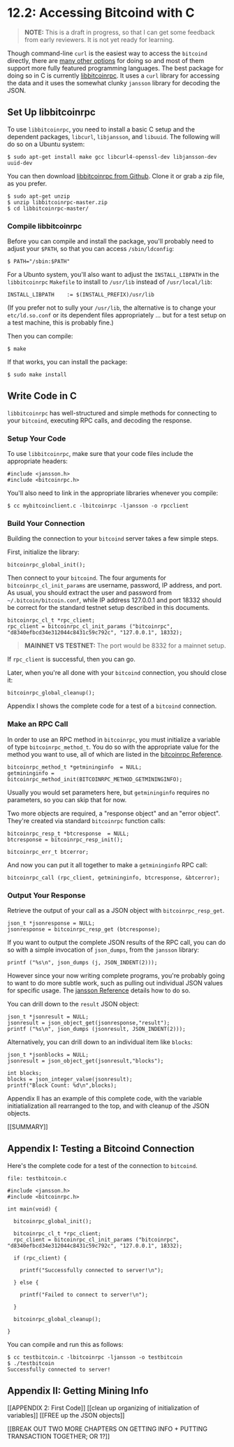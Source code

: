 # 12.2: Accessing Bitcoind with C

> **NOTE:** This is a draft in progress, so that I can get some feedback from early reviewers. It is not yet ready for learning.

Though command-line `curl` is the easiest way to access the `bitcoind` directly, there are [many other options](https://en.bitcoin.it/wiki/API_reference_(JSON-RPC)) for doing so and most of them support more fully featured programming languages. The best package for doing so in C is currently [libbitcoinrpc](https://github.com/gitmarek/libbitcoinrpc/blob/master/README.md). It uses a `curl` library for accessing the data and it uses the somewhat clunky `jansson` library for decoding the JSON. 

## Set Up libbitcoinrpc

To use `libbitcoinrpc`, you need to install a basic C setup and the dependent packages, `libcurl`, `libjansson`, and `libuuid`. The following will do so on a Ubuntu system:
```
$ sudo apt-get install make gcc libcurl4-openssl-dev libjansson-dev uuid-dev
```
You can then download [libbitcoinrpc from Github](https://github.com/gitmarek/libbitcoinrpc/blob/master/README.md). Clone it or grab a zip file, as you prefer.
```
$ sudo apt-get unzip
$ unzip libbitcoinrpc-master.zip 
$ cd libbitcoinrpc-master/
```

### Compile libbitcoinrpc

Before you can compile and install the package, you'll probably need to adjust your `$PATH`, so that you can access `/sbin/ldconfig`:
```
$ PATH="/sbin:$PATH"
```
For a Ubunto system, you'll also want to adjust the `INSTALL_LIBPATH` in the `libbitcoinrpc` `Makefile` to install to `/usr/lib` instead of `/usr/local/lib`:
```
INSTALL_LIBPATH    := $(INSTALL_PREFIX)/usr/lib
```
(If you prefer not to sully your `/usr/lib`, the alternative is to change your `etc/ld.so.conf` or its dependent files appropriately ... but for a test setup on a test machine, this is probably fine.)

Then you can compile:
```
$ make
```
If that works, you can install the package:
```
$ sudo make install
```

## Write Code in C

`libbitcoinrpc` has well-structured and simple methods for connecting to your `bitcoind`, executing RPC calls, and decoding the response.

### Setup Your Code

To use `libbitcoinrpc`, make sure that your code files include the appropriate headers:
```
#include <jansson.h>
#include <bitcoinrpc.h>
```
You'll also need to link in the appropriate libraries whenever you compile:
```
$ cc mybitcoinclient.c -lbitcoinrpc -ljansson -o rpcclient
```

### Build Your Connection

Building the connection to your `bitcoind` server takes a few simple steps.

First, initialize the library:
```
bitcoinrpc_global_init();
```
Then connect to your `bitcoind`. The four arguments for `bitcoinrpc_cl_init_params` are username, password, IP address, and port. As usual, you should extract the user and password from `~/.bitcoin/bitcoin.conf`, while IP address 127.0.0.1 and port 18332 should be correct for the standard testnet setup described in this documents.
```
bitcoinrpc_cl_t *rpc_client;
rpc_client = bitcoinrpc_cl_init_params ("bitcoinrpc", "d8340efbcd34e312044c8431c59c792c", "127.0.0.1", 18332);
```

> **MAINNET VS TESTNET:** The port would be 8332 for a mainnet setup.

If `rpc_client` is successful, then you can go. 

Later, when you're all done with your `bitcoind` connection, you should close it:
```
bitcoinrpc_global_cleanup();
```

Appendix I shows the complete code for a test of a `bitcoind` connection.

### Make an RPC Call

In order to use an RPC method in `bitcoinrpc`, you must initialize a variable of type `bitcoinrpc_method_t`. You do so with the appropriate value for the method you want to use, all of which are listed in the [bitcoinrpc Reference](https://github.com/gitmarek/libbitcoinrpc/blob/master/doc/reference.md).
```
bitcoinrpc_method_t *getmininginfo  = NULL;
getmininginfo = bitcoinrpc_method_init(BITCOINRPC_METHOD_GETMININGINFO);
```
Usually you would set parameters here, but `getmininginfo` requires no parameters, so you can skip that for now.

Two more objects are required, a "response object" and an "error object". They're created via standard `bitcoinrpc` function calls:
```
bitcoinrpc_resp_t *btcresponse  = NULL;
btcresponse = bitcoinrpc_resp_init();

bitcoinrpc_err_t btcerror;
```
And now you can put it all together to make a `getmininginfo` RPC call:
```
bitcoinrpc_call (rpc_client, getmininginfo, btcresponse, &btcerror);
```
### Output Your Response

Retrieve the output of your call as a JSON object with `bitcoinrpc_resp_get`.
```
json_t *jsonresponse = NULL;
jsonresponse = bitcoinrpc_resp_get (btcresponse);
```
If you want to output the complete JSON results of the RPC call, you can do so with a simple invocation of `json_dumps`, from the `jansson` library:
```
printf ("%s\n", json_dumps (j, JSON_INDENT(2)));
```
However since your now writing complete programs, you're probably going to want to do more subtle work, such as pulling out individual JSON values for specific usage. The [jansson Reference](https://jansson.readthedocs.io/en/2.10/apiref.html) details how to do so.

You can drill down to the `result` JSON object:
```
json_t *jsonresult = NULL;
jsonresult = json_object_get(jsonresponse,"result");
printf ("%s\n", json_dumps (jsonresult, JSON_INDENT(2)));
```
Alternatively, you can drill down to an individual item like `blocks`:
```
json_t *jsonblocks = NULL;
jsonresult = json_object_get(jsonresult,"blocks");

int blocks;
blocks = json_integer_value(jsonresult);
printf("Block Count: %d\n",blocks);
```
Appendix II has an example of this complete code, with the variable initiatialization all rearranged to the top, and with cleanup of the JSON objects.

[[SUMMARY]]

## Appendix I: Testing a Bitcoind Connection

Here's the complete code for a test of the connection to `bitcoind`.
```
file: testbitcoin.c

#include <jansson.h>
#include <bitcoinrpc.h>

int main(void) {
  
  bitcoinrpc_global_init();

  bitcoinrpc_cl_t *rpc_client;
  rpc_client = bitcoinrpc_cl_init_params ("bitcoinrpc", "d8340efbcd34e312044c8431c59c792c", "127.0.0.1", 18332);

  if (rpc_client) {

    printf("Successfully connected to server!\n");
  
  } else {

    printf("Failed to connect to server!\n");

  }

  bitcoinrpc_global_cleanup();

}
```
You can compile and run this as follows:
```
$ cc testbitcoin.c -lbitcoinrpc -ljansson -o testbitcoin
$ ./testbitcoin 
Successfully connected to server!
```
## Appendix II: Getting Mining Info

[[APPENDIX 2: First Code]]
   [[clean up organizing of initialization of variables]]
   [[FREE up the JSON objects]]

[[BREAK OUT TWO MORE CHAPTERS ON GETTING INFO + PUTTING TRANSACTION TOGETHER; OR 1?]]

